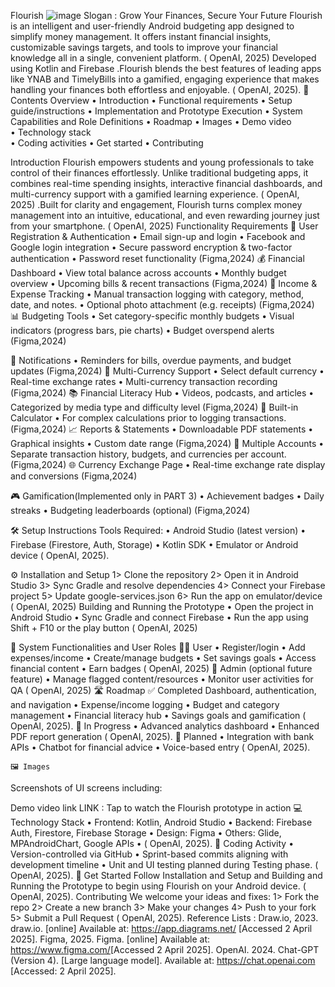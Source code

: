 Flourish 
![image](https://github.com/user-attachments/assets/5897f43f-7708-4a38-9930-c6c3c1198aa2)
Slogan : Grow Your Finances, Secure Your Future
Flourish is an intelligent and user-friendly Android budgeting app designed to simplify money management. It offers instant financial insights, customizable savings targets, and tools to improve your financial knowledge all in a single, convenient platform. ( OpenAI, 2025) Developed using Kotlin and Firebase .Flourish blends the best features of leading apps like YNAB and TimelyBills into a gamified, engaging experience that makes handling your finances both effortless and enjoyable. ( OpenAI, 2025).
📑 Contents Overview
•	Introduction 
•	Functional requirements 
•	Setup guide/instructions 
•	Implementation and Prototype Execution
•	System Capabilities and Role Definitions
•	Roadmap
•	Images
•	Demo video  
•	Technology stack  
•	Coding activities
•	Get started
•	Contributing 


Introduction
Flourish empowers students and young professionals to take control of their finances effortlessly. Unlike traditional budgeting apps, it combines real-time spending insights, interactive financial dashboards, and multi-currency support with a gamified learning experience. ( OpenAI, 2025) .Built for clarity and engagement, Flourish turns complex money management into an intuitive, educational, and even rewarding journey just from your smartphone. ( OpenAI, 2025)
Functionality Requirements
👤 User Registration & Authentication
•	Email sign-up and login
•	Facebook and Google login integration
•	Secure password encryption & two-factor authentication
•	Password reset functionality
(Figma,2024)
💰 Financial Dashboard
•	View total balance across accounts
•	Monthly budget overview
•	Upcoming bills & recent transactions
(Figma,2024)
📝 Income & Expense Tracking
•	Manual transaction logging with category, method, date, and notes.
•	Optional photo attachment (e.g. receipts)
(Figma,2024)
📊 Budgeting Tools
•	Set category-specific monthly budgets
•	Visual indicators (progress bars, pie charts)
•	Budget overspend alerts
(Figma,2024)


🔔 Notifications
•	Reminders for bills, overdue payments, and budget updates
(Figma,2024)
💱 Multi-Currency Support
•	Select default currency
•	Real-time exchange rates
•	Multi-currency transaction recording
(Figma,2024)
📚 Financial Literacy Hub
•	Videos, podcasts, and articles
•	Categorized by media type and difficulty level
(Figma,2024)
🧮 Built-in Calculator
•	For complex calculations prior to logging transactions.
(Figma,2024)
📈 Reports & Statements
•	Downloadable PDF statements
•	Graphical insights
•	Custom date range
(Figma,2024)
💼 Multiple Accounts
•	Separate transaction history, budgets, and currencies per account.
(Figma,2024)
🌐 Currency Exchange Page
•	Real-time exchange rate display and conversions
(Figma,2024)

🎮 Gamification(Implemented only in PART 3) 
•	Achievement badges
•	Daily streaks
•	Budgeting leaderboards (optional)
(Figma,2024)


🛠️ Setup Instructions
Tools Required:
•	Android Studio (latest version)
•	Firebase (Firestore, Auth, Storage)
•	Kotlin SDK
•	Emulator or Android device
( OpenAI, 2025).

 ⚙️ Installation and Setup
1>	Clone the repository
2>	Open it in Android Studio
3>	Sync Gradle and resolve dependencies
4>	Connect your Firebase project
5>	Update google-services.json
6>	Run the app on emulator/device
( OpenAI, 2025)
 Building and Running the Prototype
•	Open the project in Android Studio
•	Sync Gradle and connect Firebase
•	Run the app using Shift + F10 or the play button
( OpenAI, 2025)


👥 System Functionalities and User Roles
🧑‍💼 User 
•	Register/login
•	Add expenses/income
•	Create/manage budgets
•	Set savings goals
•	Access financial content
•	Earn badges
( OpenAI, 2025)
🔐 Admin (optional future feature)
•	Manage flagged content/resources
•	Monitor user activities for QA
( OpenAI, 2025)
🛣️ Roadmap
✅ Completed Dashboard, authentication, and navigation
•	Expense/income logging
•	Budget and category management
•	Financial literacy hub
•	Savings goals and gamification
( OpenAI, 2025).
🚧 In Progress
•	Advanced analytics dashboard
•	Enhanced PDF report generation
( OpenAI, 2025).
🧩 Planned
•	Integration with bank APIs
•	Chatbot for financial advice
•	Voice-based entry
( OpenAI, 2025).

    🖼️ Images
Screenshots of UI screens including:


Demo video link
LINK : 
Tap to watch the Flourish prototype in action
💻 Technology Stack
•	  Frontend: Kotlin, Android Studio
•	Backend: Firebase Auth, Firestore, Firebase Storage
•	 Design: Figma
•	 Others: Glide, MPAndroidChart, Google APIs
•	( OpenAI, 2025).
🔁 Coding Activity
•	Version-controlled via GitHub
•	Sprint-based commits aligning with development timeline
•	Unit and UI testing planned during Testing phase.
( OpenAI, 2025).
🚀 Get Started
Follow Installation and Setup and Building and Running the Prototype to begin using Flourish on your Android device.
( OpenAI, 2025).
Contributing
We welcome your ideas and fixes:
1>	Fork the repo
2>	Create a new branch
3>	Make your changes
4>	Push to your fork
5>	Submit a Pull Request
( OpenAI, 2025).
Reference Lists : 
Draw.io, 2023. draw.io. [online] Available at: <https://app.diagrams.net/> [Accessed 2 April 2025]. 
Figma, 2025. Figma. [online] Available at: <https://www.figma.com/>[Accessed 2 April 2025].
OpenAI. 2024. Chat-GPT (Version 4). [Large language model]. Available at: https://chat.openai.com [Accessed: 2 April  2025]. 









                                                                                              

